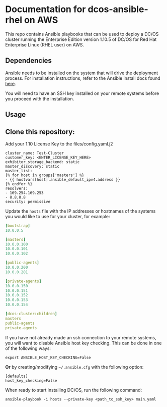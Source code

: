 # Documentation for dcos-ansible-rhel on AWS

This repo contains Ansible playbooks that can be used to deploy a DC/OS cluster
running the Enterprise Edition version 1.10.5 of DC/OS for Red Hat Enterprise Linux (RHEL user) on AWS.

## Dependencies

Ansible needs to be installed on the system that will drive the deployment
process. For installation instructions, refer to the Ansible install docs found
[here](http://docs.ansible.com/ansible/latest/intro_installation.html).

You will need to have an SSH key installed on your remote systems before you
proceed with the installation.

## Usage

## Clone this repository:

Add your 1.10 License Key to the files/config.yaml.j2

```bootstrap_url: http://{{ hostvars[groups['bootstrap'][0]].ansible_default_ipv4.address }}
cluster_name: Test-Cluster
customer_key: <ENTER_LICENSE_KEY_HERE>
exhibitor_storage_backend: static
master_discovery: static
master_list:
{% for host in groups['masters'] %}
- {{ hostvars[host].ansible_default_ipv4.address }}
{% endfor %}
resolvers:
- 169.254.169.253
- 8.8.8.8
security: permissive
```


Update the `hosts` file with the IP addresses or hostnames of the systems you would like to use for your cluster, for example:

```yaml
[bootstrap]
10.0.0.5

[masters]
10.0.0.100
10.0.0.101
10.0.0.102

[public-agents]
10.0.0.200
10.0.0.201

[private-agents]
10.0.0.150
10.0.0.151
10.0.0.152
10.0.0.153
10.0.0.154

[dcos-cluster:children]
masters
public-agents
private-agents
```

If you have not already made an ssh connection to your remote systems, you will
want to disable Ansible host key checking. This can be done in one of the
following ways:

```
export ANSIBLE_HOST_KEY_CHECKING=False
```

**Or** by creating/modifying `~/.ansible.cfg` with the following option:

```
[defaults]
host_key_checking=False
```

When ready to start installing DC/OS, run the following command:

```
ansible-playbook -i hosts --private-key <path_to_ssh_key> main.yaml
```
